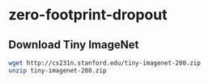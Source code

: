 # zero-footprint-dropout

## Download Tiny ImageNet
```bash
wget http://cs231n.stanford.edu/tiny-imagenet-200.zip
unzip tiny-imagenet-200.zip
```
